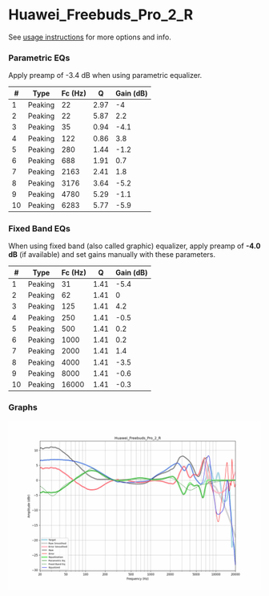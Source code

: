 # Huawei_Freebuds_Pro_2_R
See [usage instructions](https://github.com/jaakkopasanen/AutoEq#usage) for more options and info.

### Parametric EQs
Apply preamp of -3.4 dB when using parametric equalizer.

|   # | Type    |   Fc (Hz) |    Q |   Gain (dB) |
|-----|---------|-----------|------|-------------|
|   1 | Peaking |        22 | 2.97 |        -4   |
|   2 | Peaking |        22 | 5.87 |         2.2 |
|   3 | Peaking |        35 | 0.94 |        -4.1 |
|   4 | Peaking |       122 | 0.86 |         3.8 |
|   5 | Peaking |       280 | 1.44 |        -1.2 |
|   6 | Peaking |       688 | 1.91 |         0.7 |
|   7 | Peaking |      2163 | 2.41 |         1.8 |
|   8 | Peaking |      3176 | 3.64 |        -5.2 |
|   9 | Peaking |      4780 | 5.29 |        -1.1 |
|  10 | Peaking |      6283 | 5.77 |        -5.9 |

### Fixed Band EQs
When using fixed band (also called graphic) equalizer, apply preamp of **-4.0 dB** (if available) and set gains manually with these parameters.

|   # | Type    |   Fc (Hz) |    Q |   Gain (dB) |
|-----|---------|-----------|------|-------------|
|   1 | Peaking |        31 | 1.41 |        -5.4 |
|   2 | Peaking |        62 | 1.41 |         0   |
|   3 | Peaking |       125 | 1.41 |         4.2 |
|   4 | Peaking |       250 | 1.41 |        -0.5 |
|   5 | Peaking |       500 | 1.41 |         0.2 |
|   6 | Peaking |      1000 | 1.41 |         0.2 |
|   7 | Peaking |      2000 | 1.41 |         1.4 |
|   8 | Peaking |      4000 | 1.41 |        -3.5 |
|   9 | Peaking |      8000 | 1.41 |        -0.6 |
|  10 | Peaking |     16000 | 1.41 |        -0.3 |

### Graphs
![](./Huawei_Freebuds_Pro_2_R.png)
